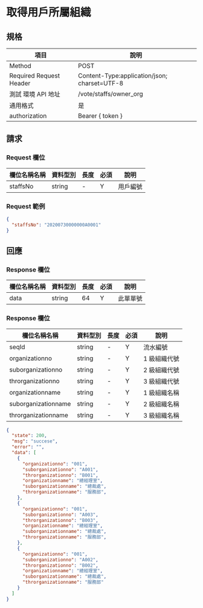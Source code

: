 # 取得用戶所屬組織

## 規格

| 項目                    | 說明                                         |
| ----------------------- | -------------------------------------------- |
| Method                  | POST                                         |
| Required Request Header | Content-Type:application/json; charset=UTF-8 |
| 測試 環境 API 地址      | /vote/staffs/owner_org                       |
| 通用格式                | 是                                           |
| authorization           | Bearer { token }                             |

## 請求

### Request 欄位

| 欄位名稱名稱 | 資料型別 | 長度 | 必須 | 說明     |
| ------------ | -------- | ---- | ---- | -------- |
| staffsNo     | string   | -    | Y    | 用戶編號 |

### Request 範例

```json
{
  "staffsNo": "20200730000000A0001"
}
```

## 回應

### Response 欄位

| 欄位名稱名稱 | 資料型別 | 長度 | 必須 | 說明     |
| ------------ | -------- | ---- | ---- | -------- |
| data         | string   | 64   | Y    | 此單單號 |

### Response 欄位

| 欄位名稱名稱        | 資料型別 | 長度 | 必須 | 說明         |
| ------------------- | -------- | ---- | ---- | ------------ |
| seqId               | string   | -    | Y    | 流水編號     |
| organizationno      | string   | -    | Y    | 1 級組織代號 |
| suborganizationno   | string   | -    | Y    | 2 級組織代號 |
| throrganizationno   | string   | -    | Y    | 3 級組織代號 |
| organizationname    | string   | -    | Y    | 1 級組織名稱 |
| suborganizationname | string   | -    | Y    | 2 級組織名稱 |
| throrganizationname | string   | -    | Y    | 3 級組織名稱 |

```json
{
  "state": 200,
  "msg": "succese",
  "error": "",
  "data": [
    {
      "organizationno": "001",
      "suborganizationno": "A001",
      "throrganizationno": "B001",
      "organizationname": "總經理室",
      "suborganizationname": "總裁處",
      "throrganizationname": "服務部",
    },
    {
      "organizationno": "001",
      "suborganizationno": "A003",
      "throrganizationno": "B003",
      "organizationname": "總經理室",
      "suborganizationname": "總裁處",
      "throrganizationname": "服務部",
    },
    {
      "organizationno": "001",
      "suborganizationno": "A002",
      "throrganizationno": "B002",
      "organizationname": "總經理室",
      "suborganizationname": "總裁處",
      "throrganizationname": "服務部"
    }
  ]
}
```
